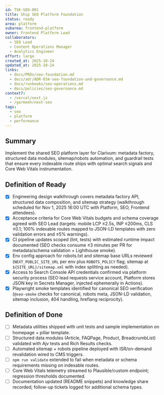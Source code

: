```yaml
---
id: TSK-SEO-001
title: Ship SEO Platform Foundation
status: ready
area: platform
subarea: frontend-platform
owner: Frontend Platform Lead
collaborators:
  - SEO Lead
  - Content Operations Manager
  - Analytics Engineer
effort: large
created_at: 2025-10-24
updated_at: 2025-10-24
links:
  - docs/PRDs/seo-foundation.md
  - docs/adr/ADR-034-seo-foundation-and-governance.md
  - docs/runbooks/seo-operations.md
  - docs/policies/seo-governance.md
context7:
  - /vercel/next.js
  - /garmeeh/next-seo
tags:
  - seo
  - platform
  - performance
---
```


## Summary
Implement the shared SEO platform layer for Clarivum: metadata factory, structured data modules, sitemap/robots automation, and guardrail tests that ensure every indexable route ships with optimal search signals and Core Web Vitals instrumentation.

## Definition of Ready
- [x] Engineering design walkthrough covers metadata factory API, structured data composition, and sitemap strategy (walkthrough scheduled for Nov 1, 2025 16:00 UTC with Platform, SEO, Frontend attendees).
- [x] Acceptance criteria for Core Web Vitals budgets and schema coverage agreed with SEO Lead (targets: mobile LCP ≤2.5s, INP ≤200ms, CLS ≤0.1; 100% indexable routes mapped to JSON-LD templates with zero validation errors and ≤5% warnings).
- [x] CI pipeline updates scoped (lint, tests) with estimated runtime impact documented (SEO checks consume ≤3 minutes per PR for metadata/schema validation + Lighthouse smoke).
- [x] Env config approach for robots.txt and sitemap base URLs reviewed (`NEXT_PUBLIC_SITE_URL` per env plus `ROBOTS_POLICY` flag; sitemap at `${SITE_URL}/sitemap.xml` with index splitting as needed).
- [x] Access to Search Console API credentials confirmed via platform security process (SEO lead requests service account, Platform stores JSON key in Secrets Manager, injected ephemerally in Actions).
- [x] Playwright smoke templates identified for canonical SEO verification (`@seo-smoke` checks for canonical, robots meta, JSON-LD validation, sitemap inclusion, 404 handling, hreflang reciprocity).

## Definition of Done
- [ ] Metadata utilities shipped with unit tests and sample implementation on homepage + pillar template.
- [ ] Structured data modules (Article, FAQPage, Product, BreadcrumbList) validated with Ajv tests and Rich Results checks.
- [ ] Automated sitemap + robots pipeline deployed with ISR/on-demand revalidation wired to CMS triggers.
- [ ] `npm run validate` extended to fail when metadata or schema requirements missing on indexable routes.
- [ ] Core Web Vitals telemetry streamed to Plausible/custom endpoint; regression thresholds documented.
- [ ] Documentation updated (README snippets) and knowledge share recorded; follow-up tickets logged for additional schema types.
